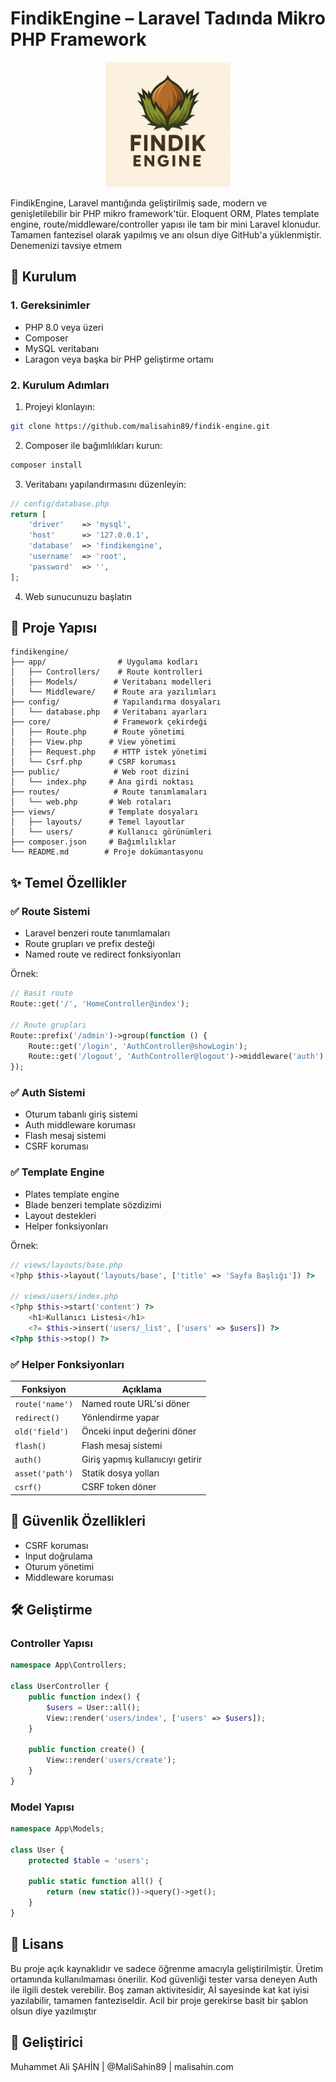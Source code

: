 # FindikEngine – Laravel Tadında Mikro PHP Framework

<p align="center">
  <img src="findik-engine.png" alt="Fındık Engine Logo" width="200"/>
</p>

FindikEngine, Laravel mantığında geliştirilmiş sade, modern ve genişletilebilir bir PHP mikro framework'tür.
Eloquent ORM, Plates template engine, route/middleware/controller yapısı ile tam bir mini Laravel klonudur.
Tamamen fantezisel olarak yapılmış ve anı olsun diye GitHub'a yüklenmiştir.
Denemenizi tavsiye etmem

## 🚀 Kurulum

### 1. Gereksinimler

- PHP 8.0 veya üzeri
- Composer
- MySQL veritabanı
- Laragon veya başka bir PHP geliştirme ortamı

### 2. Kurulum Adımları

1. Projeyi klonlayın:
```bash
git clone https://github.com/malisahin89/findik-engine.git
```

2. Composer ile bağımlılıkları kurun:
```bash
composer install
```

3. Veritabanı yapılandırmasını düzenleyin:
```php
// config/database.php
return [
    'driver'    => 'mysql',
    'host'      => '127.0.0.1',
    'database'  => 'findikengine',
    'username'  => 'root',
    'password'  => '',
];
```

4. Web sunucunuzu başlatın

## 📁 Proje Yapısı

```
findikengine/
├── app/                # Uygulama kodları
│   ├── Controllers/    # Route kontrolleri
│   ├── Models/        # Veritabanı modelleri
│   └── Middleware/    # Route ara yazılımları
├── config/            # Yapılandırma dosyaları
│   └── database.php   # Veritabanı ayarları
├── core/              # Framework çekirdeği
│   ├── Route.php      # Route yönetimi
│   ├── View.php      # View yönetimi
│   ├── Request.php    # HTTP istek yönetimi
│   └── Csrf.php      # CSRF koruması
├── public/            # Web root dizini
│   └── index.php     # Ana girdi noktası
├── routes/            # Route tanımlamaları
│   └── web.php       # Web rotaları
├── views/            # Template dosyaları
│   ├── layouts/      # Temel layoutlar
│   └── users/        # Kullanıcı görünümleri
├── composer.json     # Bağımlılıklar
└── README.md        # Proje dokümantasyonu
```

## ✨ Temel Özellikler

### ✅ Route Sistemi

- Laravel benzeri route tanımlamaları
- Route grupları ve prefix desteği
- Named route ve redirect fonksiyonları

Örnek:
```php
// Basit route
Route::get('/', 'HomeController@index');

// Route grupları
Route::prefix('/admin')->group(function () {
    Route::get('/login', 'AuthController@showLogin');
    Route::get('/logout', 'AuthController@logout')->middleware('auth');
});
```

### ✅ Auth Sistemi

- Oturum tabanlı giriş sistemi
- Auth middleware koruması
- Flash mesaj sistemi
- CSRF koruması

### ✅ Template Engine

- Plates template engine
- Blade benzeri template sözdizimi
- Layout destekleri
- Helper fonksiyonları

Örnek:
```php
// views/layouts/base.php
<?php $this->layout('layouts/base', ['title' => 'Sayfa Başlığı']) ?>

// views/users/index.php
<?php $this->start('content') ?>
    <h1>Kullanıcı Listesi</h1>
    <?= $this->insert('users/_list', ['users' => $users]) ?>
<?php $this->stop() ?>
```

### ✅ Helper Fonksiyonları

| Fonksiyon       | Açıklama                          |
|----------------|-----------------------------------|
| `route('name')`| Named route URL'si döner         |
| `redirect()`   | Yönlendirme yapar                |
| `old('field')` | Önceki input değerini döner      |
| `flash()`      | Flash mesaj sistemi              |
| `auth()`       | Giriş yapmış kullanıcıyı getirir |
| `asset('path')`| Statik dosya yolları             |
| `csrf()`       | CSRF token döner                 |

## 🔐 Güvenlik Özellikleri

- CSRF koruması
- Input doğrulama
- Oturum yönetimi
- Middleware koruması

## 🛠 Geliştirme

### Controller Yapısı

```php
namespace App\Controllers;

class UserController {
    public function index() {
        $users = User::all();
        View::render('users/index', ['users' => $users]);
    }
    
    public function create() {
        View::render('users/create');
    }
}
```

### Model Yapısı

```php
namespace App\Models;

class User {
    protected $table = 'users';
    
    public static function all() {
        return (new static())->query()->get();
    }
}
```

## 📝 Lisans

Bu proje açık kaynaklıdır ve sadece öğrenme amacıyla geliştirilmiştir. Üretim ortamında kullanılmaması önerilir.
Kod güvenliği tester varsa deneyen Auth ile ilgili destek verebilir.
Boş zaman aktivitesidir, Aİ sayesinde kat kat iyisi yazılabilir, tamamen fanteziseldir.
Acil bir proje gerekirse basit bir şablon olsun diye yazılmıştır

## 👤 Geliştirici

Muhammet Ali ŞAHİN | @MaliSahin89 | malisahin.com
